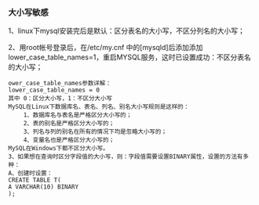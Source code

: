 ### 大小写敏感

1、linux下mysql安装完后是默认：区分表名的大小写，不区分列名的大小写；

2、用root帐号登录后，在/etc/my.cnf 中的[mysqld]后添加添加lower_case_table_names=1，重启MYSQL服务，这时已设置成功：不区分表名的大小写；

```
ower_case_table_names参数详解：
lower_case_table_names = 0
其中 0：区分大小写，1：不区分大小写
MySQL在Linux下数据库名、表名、列名、别名大小写规则是这样的：
　　 1、数据库名与表名是严格区分大小写的；
　　 2、表的别名是严格区分大小写的；
　　 3、列名与列的别名在所有的情况下均是忽略大小写的；
　　 4、变量名也是严格区分大小写的；
MySQL在Windows下都不区分大小写。
3、如果想在查询时区分字段值的大小写，则：字段值需要设置BINARY属性，设置的方法有多种：
A、创建时设置：
CREATE TABLE T(
A VARCHAR(10) BINARY
);
```